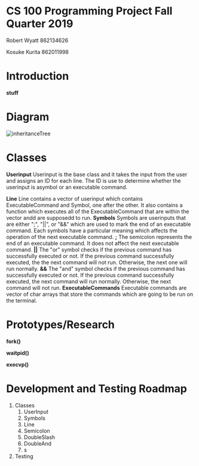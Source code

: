 # CS 100 Programming Project Fall Quarter 2019

Robert Wyatt 862134626

Kosuke Kurita 862011998

# Introduction
**stuff**

# Diagram
![inheritanceTree](https://github.com/cs100/assignment-team_robert_kosuke/blob/master/images/inheritancetree.png)

# Classes
**Userinput**
	Userinput is the base class and  it takes the input from the user and assigns an ID for each line. The ID is use to determine whether the userinput is asymbol or an executable command.

**Line**
	Line contains a vector of userinput which contains ExecutableCommand and Symbol, one after the other. It also contains a function which executes all of the ExecutableCommand that are within the vector andd are supposedd to run.
**Symbols**
	Symbols are userinputs that are either ";", "||", or "&&" which are used to mark the end of an executable command. Each symbols have a particular meaning which affects the operation of the next executable command.
**;**
	The semicolon represents the end of an executable command. It does not affect the next executable command.
**||**
	The "or" symbol checks if the previous command has successfully executed or not. If the previous command successfully executed, the the next command will not run. Otherwise, the next one will run normally.
**&&**
	The "and" symbol checks if the previous command has successfully executed or not. If the previous command successfully executed, the next command will run normally. Otherwise, the next command will not run.
**ExecutableCommands**
	Executable commands are vector of char arrays that store the commands which are going to be run on the terminal.


# Prototypes/Research
**fork()**

**waitpid()**

**execvp()**

# Development and Testing Roadmap
1. Classes
	1. UserInput
	2. Symbols
	3. Line
	4. Semicolon
	5. DoubleSlash
	6. DoubleAnd
	7. s 
2. Testing

